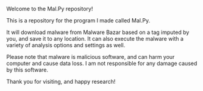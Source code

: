 Welcome to the Mal.Py repository!

This is a repository for the program I made called Mal.Py. 

It will download malware from Malware Bazar based on a tag imputed by you, and save it to any location. It can also execute the malware with a variety of analysis options and settings as well.

Please note that malware is malicious software, and can harm your computer and cause data loss. I am not responsible for any damage caused by this software.

Thank you for visiting, and happy research!
